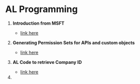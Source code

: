 # AL Programming    

1. **Introduction from MSFT**
   - [link here](https://learn.microsoft.com/en-us/dynamics365/business-central/dev-itpro/developer/devenv-landing)      

2. **Generating Permission Sets for APIs and custom objects**     
   - [link here](https://yzhums.com/29221/)

3. **AL Code to retrieve Company ID**
   - [link here](https://yzhums.com/42193/)
4. 
